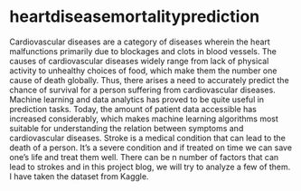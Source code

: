 # heartdiseasemortalityprediction
Cardiovascular diseases are a category of diseases wherein the heart malfunctions primarily due to blockages and clots in blood vessels. The causes of cardiovascular diseases widely range from lack of physical activity to unhealthy choices of food, which make them the number one cause of death globally. Thus, there arises a need to accurately predict the chance of survival for a person suffering from cardiovascular diseases. Machine learning and data analytics has proved to be quite useful in prediction tasks. Today, the amount of patient data accessible has increased considerably, which makes machine learning algorithms most suitable for understanding the relation between symptoms and cardiovascular diseases. 
Stroke is a medical condition that can lead to the death of a person. It’s a severe condition and if treated on time we can save one’s life and treat them well. There can be n number of factors that can lead to strokes and in this project blog, we will try to analyze a few of them. I have taken the dataset from Kaggle. 
